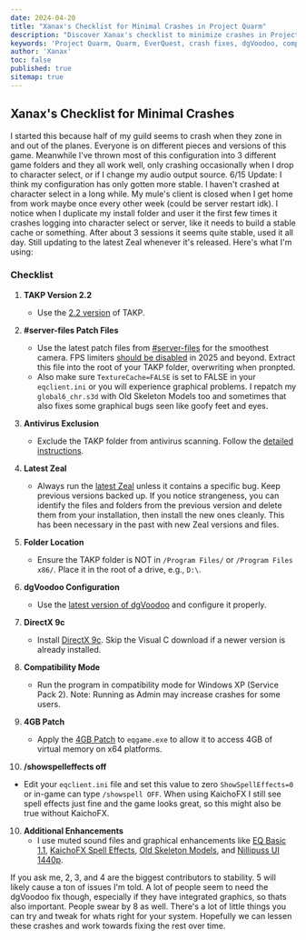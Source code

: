 ```yaml
---
date: 2024-04-20
title: "Xanax's Checklist for Minimal Crashes in Project Quarm"
description: "Discover Xanax's checklist to minimize crashes in Project Quarm, including tips on configurations, dgVoodoo fixes, and compatibility settings."
keywords: 'Project Quarm, Quarm, EverQuest, crash fixes, dgVoodoo, compatibility settings, TAKP, Zeal, DirectX 9c'
author: 'Xanax'
toc: false
published: true
sitemap: true
---
```


## Xanax's Checklist for Minimal Crashes

I started this because half of my guild seems to crash when they zone in and out of the planes. Everyone is on different pieces and versions of this game. Meanwhile I've thrown most of this configuration into 3 different game folders and they all work well, only crashing occasionally when I drop to character select, or if I change my audio output source. 6/15 Update: I think my configuration has only gotten more stable. I haven't crashed at character select in a long while. My mule's client is closed when I get home from work maybe once every other week (could be server restart idk). I notice when I duplicate my install folder and user it the first few times it crashes logging into character select or server, like it needs to build a stable cache or something. After about 3 sessions it seems quite stable, used it all day. Still updating to the latest Zeal whenever it's released. Here's what I'm using:

### Checklist

1. **TAKP Version 2.2**
   - Use the [2.2 version](https://drive.google.com/file/d/1qoBktDeJMJKPBr-EZxub1vspJhz11i1y) of TAKP.

2. **#server-files Patch Files**
   - Use the latest patch files from [#server-files](https://discord.com/channels/1133452007412334643/1135981619858128998/1340358261475508246) for the smoothest camera. FPS limiters [should be disabled](https://discord.com/channels/1133452007412334643/1135968760281432164/1340358514484445186) in 2025 and beyond. Extract this file into the root of your TAKP folder, overwriting when pronpted. 
   - Also make sure `TextureCache=FALSE` is set to FALSE in your `eqclient.ini` or you will experience graphical problems. I repatch my `global6_chr.s3d` with Old Skeleton Models too and sometimes that also fixes some graphical bugs seen like goofy feet and eyes.

3. **Antivirus Exclusion**
   - Exclude the TAKP folder from antivirus scanning. Follow the [detailed instructions](https://quarm.guide/installing-the-game#prerequisite-2-required-excluding-your-takp-installation).

4. **Latest Zeal**
   - Always run the [latest Zeal](https://github.com/iamclint/Zeal/releases) unless it contains a specific bug. Keep previous versions backed up. If you notice strangeness, you can identify the files and folders from the previous version and delete them from your installation, then install the new ones cleanly. This has been necessary in the past with new Zeal versions and files.

5. **Folder Location**
   - Ensure the TAKP folder is NOT in `/Program Files/` or `/Program Files x86/`. Place it in the root of a drive, e.g., `D:\`.

6. **dgVoodoo Configuration**
   - Use the [latest version of dgVoodoo](http://dege.freeweb.hu/dgVoodoo2/dgVoodoo2/) and configure it properly.

7. **DirectX 9c**
   - Install [DirectX 9c](https://www.microsoft.com/en-us/download/details.aspx?id=8109). Skip the Visual C download if a newer version is already installed.

8. **Compatibility Mode**
   - Run the program in compatibility mode for Windows XP (Service Pack 2). Note: Running as Admin may increase crashes for some users.

9. **4GB Patch**
   - Apply the [4GB Patch](https://ntcore.com/4gb-patch/) to `eqgame.exe` to allow it to access 4GB of virtual memory on x64 platforms.

10. **/showspelleffects off**
   - Edit your `eqclient.ini` file and set this value to zero `ShowSpellEffects=0` or in-game can type `/showspell OFF`. When using KaichoFX I still see spell effects just fine and the game looks great, so this might also be true without KaichoFX.

10. **Additional Enhancements**
    - I use muted sound files and graphical enhancements like [EQ Basic 1.1](https://www.reddit.com/r/project1999/comments/10rz5r0/eq_basic_v11_an_eq_graphics_overhaul_project/), [KaichoFX Spell Effects](https://www.reddit.com/r/ProjectQuarm/comments/17h98xq/comment/k6prhur/), [Old Skeleton Models](https://github.com/nickgal/EqSkelePatcher/releases),  and [Nillipuss UI 1440p](https://github.com/NilliP/NillipussUI_1440p).

If you ask me, 2, 3, and 4 are the biggest contributors to stability. 5 will likely cause a ton of issues I'm told. A lot of people seem to need the dgVoodoo fix though, especially if they have integrated graphics, so thats also important. People swear by 8 as well. There's a lot of little things you can try and tweak for whats right for your system. Hopefully we can lessen these crashes and work towards fixing the rest over time.
